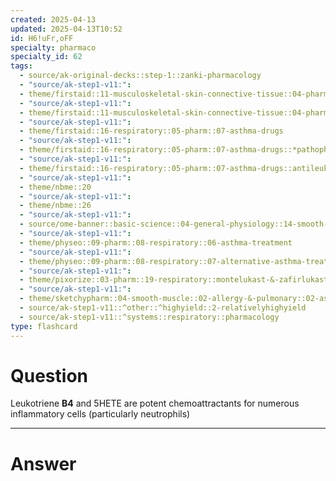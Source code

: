 ```yaml
---
created: 2025-04-13
updated: 2025-04-13T10:52
id: H6!uFr,oFF
specialty: pharmaco
specialty_id: 62
tags:
  - source/ak-original-decks::step-1::zanki-pharmacology
  - "source/ak-step1-v11:": 
  - theme/firstaid::11-musculoskeletal-skin-connective-tissue::04-pharm::01-arachidonic-acid-pathway
  - "source/ak-step1-v11:": 
  - theme/firstaid::11-musculoskeletal-skin-connective-tissue::04-pharm::01-arachidonic-acid-pathway::asthma-therapy-sketch
  - "source/ak-step1-v11:": 
  - theme/firstaid::16-respiratory::05-pharm::07-asthma-drugs
  - "source/ak-step1-v11:": 
  - theme/firstaid::16-respiratory::05-pharm::07-asthma-drugs::*pathophysiology
  - "source/ak-step1-v11:": 
  - theme/firstaid::16-respiratory::05-pharm::07-asthma-drugs::antileukotrienes
  - "source/ak-step1-v11:": 
  - theme/nbme::20
  - "source/ak-step1-v11:": 
  - theme/nbme::26
  - "source/ak-step1-v11:": 
  - source/ome-banner::basic-science::04-general-physiology::14-smooth-muscle
  - "source/ak-step1-v11:": 
  - theme/physeo::09-pharm::08-respiratory::06-asthma-treatment
  - "source/ak-step1-v11:": 
  - theme/physeo::09-pharm::08-respiratory::07-alternative-asthma-treatment
  - "source/ak-step1-v11:": 
  - theme/pixorize::03-pharm::19-respiratory::montelukast-&-zafirlukast
  - "source/ak-step1-v11:": 
  - theme/sketchypharm::04-smooth-muscle::02-allergy-&-pulmonary::02-asthma-therapy
  - source/ak-step1-v11::^other::^highyield::2-relativelyhighyield
  - source/ak-step1-v11::^systems::respiratory::pharmacology
type: flashcard
---
```


# Question
Leukotriene **B4** and 5HETE are potent chemoattractants for numerous inflammatory cells (particularly neutrophils)

---

# Answer
